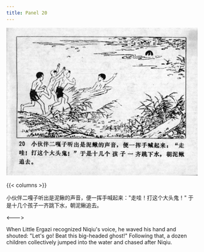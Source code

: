 ```yaml
---
title: Panel 20
---
```


![niqiu page](./../../../images/niqiu/seifert0397_nqkg_0024_020.jpg)

{{< columns >}}

小伙伴二嘎子听出是泥鳅的声音，便一挥手喊起来："走哇！打这个大头鬼！" 于是十几个孩子一齐跳下水，朝泥鳅追去。

<--->

When Little Ergazi recognized Niqiu's voice, he waved his hand and shouted: "Let's go! Beat this big-headed ghost!" Following that, a dozen children collectively jumped into the water and chased after Niqiu.
